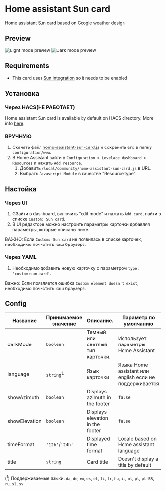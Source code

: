 # Home assistant Sun card
Home assistant Sun card based on Google weather design

## Preview
![Light mode preview](https://user-images.githubusercontent.com/6829526/118412152-54d93900-b690-11eb-8b2b-e87b4cbcca7f.png)
![Dark mode preview](https://user-images.githubusercontent.com/6829526/118412162-64f11880-b690-11eb-9bd7-b8c6c7d8efd8.png)

## Requirements
- This card uses [Sun integration](https://www.home-assistant.io/integrations/sun/) so it needs to be enabled

## Установка
### Через HACS(НЕ РАБОТАЕТ)
Home assistant Sun card is available by default on HACS directory. More info [here](https://hacs.xyz/).

### ВРУЧНУЮ
1. Скачать файл [home-assistant-sun-card.js](https://github.com/frenzydrive/sun-card/releases/tag/v0.1.4) и сохранить его в папку `configuration/www`.
1. В Home Assistant зайти в `Configuration > Lovelace dashboard > Resources` и нажать `Add resource`.
    1. Добавить `/local/community/home-assistant-sun-card.js` в URL.
    1. Выбрать `Javascript Module` в качестве "Resource type".

## Настойка
### Через UI
1. GЗайти в dashboard, включить "edit mode" и нажать `Add card`, найти в списке `Custom: Sun card`.
1. В UI редакторе можно настроить параметры карточки добавляя параметры, которые описаны ниже.

ВАЖНО: Если `Custom: Sun card` не появилась в списке карточек, необходимо почистить кэш браузера.

### Через YAML
1. Необходимо добавить новую карточку с параметром `type: 'custom:sun-card'`.

Важно: Если появляется ошибка `Custom element doesn't exist`, необходимо почистить кэш браузера.

## Config
| Название      | Принимаемое значение | Описание.                            | Параметр по умолчанию                                   |
|---------------|----------------------|--------------------------------------|---------------------------------------------------------|
| darkMode      | `boolean`            | Темный или светлый тип карточки.     | Использует параметры Home Assistant                     |
| language      | `string`<sup>1</sup> | Язык карточки                        | Языка Home assistant или english если не поддерживается |
| showAzimuth   | `boolean`            | Displays azimuth in the footer       | `false`                                                 |
| showElevation | `boolean`            | Displays elevation in the footer     | `false`                                                 |
| timeFormat    | `'12h'`/`'24h'`      | Displayed time format                | Locale based on Home assistant language                 |
| title         | `string`             | Card title                           | Doesn't display a title by default                      |

(<sup>1</sup>) Поддерживаемые языки: `da`, `de`, `en`, `es`, `et`, `fi`, `fr`, `hu`, `it`, `nl`, `pl`, `pt-BR`, `ru`, `sl`, `sv`
